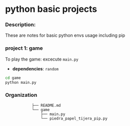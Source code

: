 # python basic projects 

### Description:
These are notes for basic python envs usage including pip 

### project 1: game
To play the game: excecute `main.py`
 * **dependencies**: `random`

 ```sh
 cd game
 python main.py
 ```
### Organization

                ├── README.md
                └── game       
                    ├── main.py
                    └── piedra_papel_tijera_pip.py
